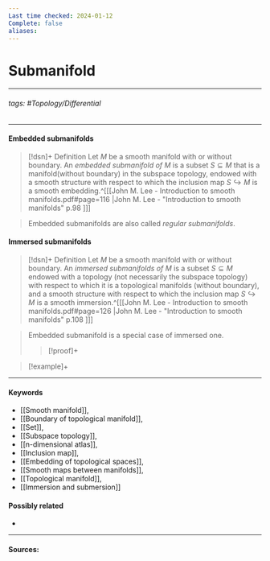 ```yaml
---
Last time checked: 2024-01-12
Complete: false
aliases:
---
```

# Submanifold
***
###### tags: #Topology/Differential 
***
#### Embedded submanifolds
>[!dsn]+ Definition
>Let $M$ be a smooth manifold with or without boundary. An *embedded submanifold of $M$* is a subset $S\subseteq M$ that is a manifold(without boundary) in the subspace topology, endowed with a smooth structure with respect to which the inclusion map $S\hookrightarrow M$ is a smooth embedding.^[[[John M. Lee - Introduction to smooth manifolds.pdf#page=116 |John M. Lee - "Introduction to smooth manifolds" p.98 ]]]

>Embedded submanifolds are also called *regular submanifolds*.


#### Immersed submanifolds
>[!dsn]+ Definition
>Let $M$ be a smooth manifold with or without boundary. An *immersed submanifolds of $M$* is a subset $S\subseteq M$ endowed with a topology (not necessarily the subspace topology) with respect to which it is a topological manifolds (without boundary), and a smooth structure with respect to which the inclusion map $S\hookrightarrow M$ is a smooth immersion.^[[[John M. Lee - Introduction to smooth manifolds.pdf#page=126 |John M. Lee - "Introduction to smooth manifolds" p.108 ]]]

>Embedded submanifold is a special case of immersed one.
>>[!proof]+
>>

>[!example]+ 
>
***
#### Keywords
- [[Smooth manifold]],
- [[Boundary of topological manifold]],
- [[Set]],
- [[Subspace topology]],
- [[n-dimensional atlas]],
- [[Inclusion map]],
- [[Embedding of topological spaces]],
- [[Smooth maps between manifolds]],
- [[Topological manifold]],
- [[Immersion and submersion]]
#### Possibly related
- 
***
#### Sources: